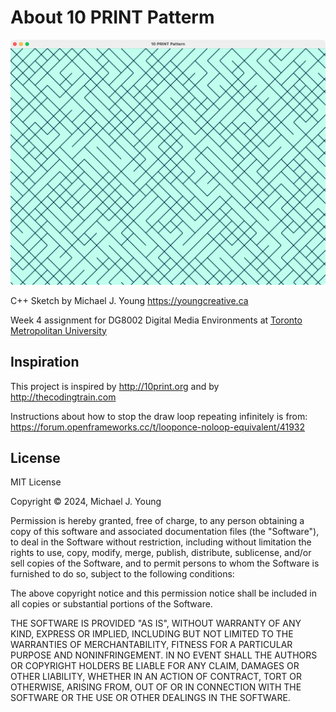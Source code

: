 # About 10 PRINT Patterm

![Screenshot of 10 PRINT Patterm](10PRINTPattern.png)

C++ Sketch by Michael J. Young
https://youngcreative.ca

Week 4 assignment for DG8002 Digital Media Environments at [Toronto Metropolitan University](https://torontomu.ca)


## Inspiration

This project is inspired by http://10print.org and by http://thecodingtrain.com

Instructions about how to stop the draw loop repeating infinitely is from:
https://forum.openframeworks.cc/t/looponce-noloop-equivalent/41932


## License

MIT License

Copyright © 2024, Michael J. Young

Permission is hereby granted, free of charge, to any person obtaining a copy
of this software and associated documentation files (the "Software"), to deal
in the Software without restriction, including without limitation the rights
to use, copy, modify, merge, publish, distribute, sublicense, and/or sell
copies of the Software, and to permit persons to whom the Software is
furnished to do so, subject to the following conditions:

The above copyright notice and this permission notice shall be included in all
copies or substantial portions of the Software.

THE SOFTWARE IS PROVIDED "AS IS", WITHOUT WARRANTY OF ANY KIND, EXPRESS OR
IMPLIED, INCLUDING BUT NOT LIMITED TO THE WARRANTIES OF MERCHANTABILITY,
FITNESS FOR A PARTICULAR PURPOSE AND NONINFRINGEMENT. IN NO EVENT SHALL THE
AUTHORS OR COPYRIGHT HOLDERS BE LIABLE FOR ANY CLAIM, DAMAGES OR OTHER
LIABILITY, WHETHER IN AN ACTION OF CONTRACT, TORT OR OTHERWISE, ARISING FROM,
OUT OF OR IN CONNECTION WITH THE SOFTWARE OR THE USE OR OTHER DEALINGS IN THE
SOFTWARE.
